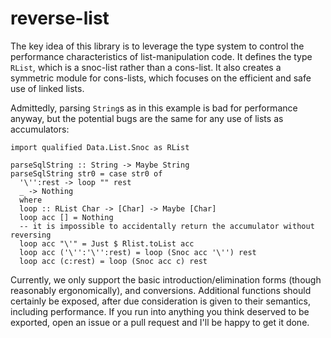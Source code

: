 # reverse-list

The key idea of this library is to leverage the type system to control the performance characteristics of list-manipulation code.
It defines the type `RList`, which is a snoc-list rather than a cons-list.
It also creates a symmetric module for cons-lists, which focuses on the efficient and safe use of linked lists.

Admittedly, parsing `String`s as in this example is bad for performance anyway, but the potential bugs are the same for any use of lists as accumulators:
```
import qualified Data.List.Snoc as RList

parseSqlString :: String -> Maybe String
parseSqlString str0 = case str0 of
  '\'':rest -> loop "" rest
  _ -> Nothing
  where
  loop :: RList Char -> [Char] -> Maybe [Char]
  loop acc [] = Nothing
  -- it is impossible to accidentally return the accumulator without reversing
  loop acc "\'" = Just $ Rlist.toList acc
  loop acc ('\'':'\'':rest) = loop (Snoc acc '\'') rest
  loop acc (c:rest) = loop (Snoc acc c) rest
```

Currently, we only support the basic introduction/elimination forms (though reasonably ergonomically), and conversions.
Additional functions should certainly be exposed, after due consideration is given to their semantics, including performance.
If you run into anything you think deserved to be exported, open an issue or a pull request and I'll be happy to get it done.
